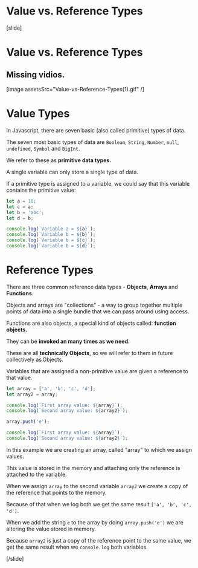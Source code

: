 # Value vs. Reference Types

[slide]
# Value vs. Reference Types

## Missing vidios.
[image assetsSrc="Value-vs-Reference-Types(1).gif" /]

# Value Types

In Javascript, there are seven basic (also called primitive) types of data. 

The seven most basic types of data are `Boolean`, `String`, `Number`, `null`, `undefined`, `Symbol` and `BigInt`.

We refer to these as **primitive data types.**

A single variable can only store a single type of data.

If a primitive type is assigned to a variable, we could say that this variable contains the primitive value:

``` js live
let a = 10;
let c = a;
let b = 'abc';
let d = b;

console.log(`Variable a = ${a}`);
console.log(`Variable b = ${b}`);
console.log(`Variable b = ${c}`);
console.log(`Variable b = ${d}`);
```

# Reference Types

There are three common reference data types - **Objects**, **Arrays** and **Functions**.

Objects and arrays are "collections" - a way to group together multiple points of data into a single bundle that we can pass around using access.

Functions are also objects, a special kind of objects called: **function objects.**

They can be **invoked an many times as we need.**

These are all **technically Objects**, so we will refer to them in future collectively as Objects.

Variables that are assigned a non-primitive value are given a reference to that value.

``` js live
let array = ['a', 'b', 'c', 'd'];
let array2 = array;

console.log(`First array value: ${array}`);
console.log(`Second array value: ${array2}`);

array.push('e');

console.log(`First array value: ${array}`);
console.log(`Second array value: ${array2}`);
```
 
In this example we are creating an array, called "array" to which we assign values. 

This value is stored in the memory and attaching only the reference is attached to the variable. 

When we assign `array` to the second variable `array2` we create a copy of the reference that points to the memory. 

Because of that when we log both we get the same result `['a', 'b', 'c', 'd']`. 
 
When we add the string `e` to the array by doing `array.push('e')` we are altering the value stored in memory. 
 
Because `array2` is just a copy of the reference point to the same value, we get the same result when we `console.log` both variables. 

[/slide]